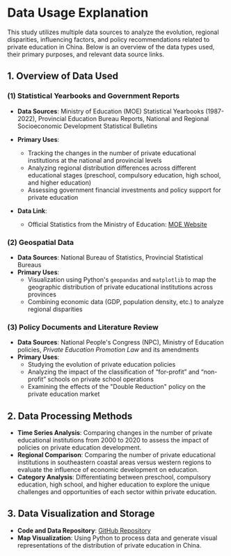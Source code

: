 # Data Usage Explanation

This study utilizes multiple data sources to analyze the evolution, regional disparities, influencing factors, and policy recommendations related to private education in China. Below is an overview of the data types used, their primary purposes, and relevant data source links.

## 1. Overview of Data Used

### (1) Statistical Yearbooks and Government Reports
- **Data Sources**: Ministry of Education (MOE) Statistical Yearbooks (1987-2022), Provincial Education Bureau Reports, National and Regional Socioeconomic Development Statistical Bulletins
- **Primary Uses**:
  - Tracking the changes in the number of private educational institutions at the national and provincial levels
  - Analyzing regional distribution differences across different educational stages (preschool, compulsory education, high school, and higher education)
  - Assessing government financial investments and policy support for private education

- **Data Link**:
  - Official Statistics from the Ministry of Education: [MOE Website](http://www.moe.gov.cn/jyb_sjzl/moe_560/2022/)

### (2) Geospatial Data
- **Data Sources**: National Bureau of Statistics, Provincial Statistical Bureaus
- **Primary Uses**:
  - Visualization using Python's `geopandas` and `matplotlib` to map the geographic distribution of private educational institutions across provinces
  - Combining economic data (GDP, population density, etc.) to analyze regional disparities

### (3) Policy Documents and Literature Review
- **Data Sources**: National People's Congress (NPC), Ministry of Education policies, *Private Education Promotion Law* and its amendments
- **Primary Uses**:
  - Studying the evolution of private education policies
  - Analyzing the impact of the classification of “for-profit” and “non-profit” schools on private school operations
  - Examining the effects of the "Double Reduction" policy on the private education market

## 2. Data Processing Methods
- **Time Series Analysis**: Comparing changes in the number of private educational institutions from 2000 to 2020 to assess the impact of policies on private education development.
- **Regional Comparison**: Comparing the number of private educational institutions in southeastern coastal areas versus western regions to evaluate the influence of economic development on education.
- **Category Analysis**: Differentiating between preschool, compulsory education, high school, and higher education to explore the unique challenges and opportunities of each sector within private education.

## 3. Data Visualization and Storage
- **Code and Data Repository**: [GitHub Repository](https://github.com/yizi6666/SW)
- **Map Visualization**: Using Python to process data and generate visual representations of the distribution of private education in China.
